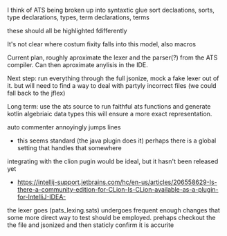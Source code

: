 I think of ATS being broken up into 
syntaxtic glue
sort declaations, sorts, 
type declarations, types, 
term declarations, terms

these should all be highlighted fdifferently

It's not clear where costum fixity falls into this model, also macros




Current plan, roughly aproximate the lexer and the parser(?) from the ATS compiler.
Can then aproximate anylisis in the IDE.

Next step: run everything through the full jsonize, mock a fake lexer out of it.  but will need to find a way to deal with partyly incorrect files (we could fall back to the jflex)


Long term: use the ats source to run faithful ats functions and generate kotlin algebriaic data types
this will ensure a more exact representation.



  
auto commenter annoyingly jumps lines
* this seems standard (the java plugin does it) perhaps there is a global setting that handles that somewhere

integrating with the clion pugin would be ideal, but it hasn't been released yet
* https://intellij-support.jetbrains.com/hc/en-us/articles/206558629-Is-there-a-community-edition-for-CLion-Is-CLion-available-as-a-plugin-for-IntelliJ-IDEA-

the lexer goes (pats_lexing.sats) undergoes frequent enough changes that some more direct way to test should be employed.  prehaps checkout the the file and jsonized and then staticly confirm it is accurite 